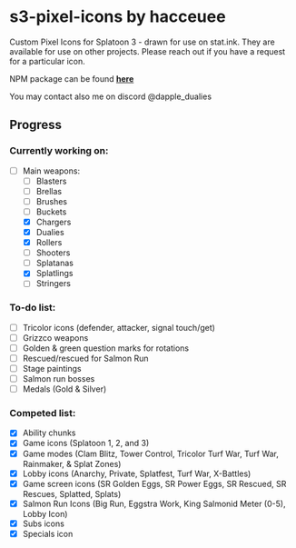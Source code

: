 # s3-pixel-icons by hacceuee
Custom Pixel Icons for Splatoon 3 - drawn for use on stat.ink. They are available for use on other projects. Please reach out if you have a request for a particular icon.

NPM package can be found **[here](https://www.npmjs.com/package/@hacceuee/s3-pixel-icons?activeTab=code)**

You may contact also me on discord @dapple_dualies

## Progress 

### Currently working on:
- [ ] Main weapons: 
  - [ ] Blasters
  - [ ] Brellas
  - [ ] Brushes
  - [ ] Buckets
  - [X] Chargers
  - [X] Dualies
  - [X] Rollers
  - [ ] Shooters
  - [ ] Splatanas
  - [X] Splatlings
  - [ ] Stringers 
 
### To-do list:
- [ ] Tricolor icons (defender, attacker, signal touch/get) 
- [ ] Grizzco weapons
- [ ] Golden & green question marks for rotations
- [ ] Rescued/rescued for Salmon Run
- [ ] Stage paintings
- [ ] Salmon run bosses
- [ ] Medals (Gold & Silver)

### Competed list:
- [X] Ability chunks
- [X] Game icons (Splatoon 1, 2, and 3) 
- [X] Game modes (Clam Blitz, Tower Control, Tricolor Turf War, Turf War, Rainmaker, & Splat Zones) 
- [X] Lobby icons (Anarchy, Private, Splatfest, Turf War, X-Battles)
- [X] Game screen icons (SR Golden Eggs, SR Power Eggs, SR Rescued, SR Rescues, Splatted, Splats)
- [X] Salmon Run Icons (Big Run, Eggstra Work, King Salmonid Meter (0-5), Lobby Icon) 
- [X] Subs icons
- [X] Specials icon
